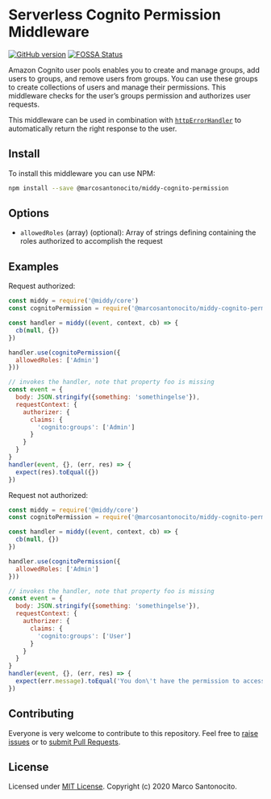 # Serverless Cognito Permission Middleware

[![GitHub version](https://badge.fury.io/gh/santonocito%2Fmiddy-cognito-groups-authorizer.svg)](https://badge.fury.io/gh/santonocito%2Fmiddy-cognito-groups-authorizer)
[![FOSSA Status](https://app.fossa.com/api/projects/git%2Bgithub.com%2Fsantonocito%2Fmiddy-cognito-permission.svg?type=shield)](https://app.fossa.com/projects/git%2Bgithub.com%2Fsantonocito%2Fmiddy-cognito-permission?ref=badge_shield)

Amazon Cognito user pools enables you to create and manage groups, 
add users to groups, and remove users from groups. 
You can use these groups to create collections of users and manage their permissions. 
This middleware checks for the user’s groups permission and authorizes user requests.

This middleware can be used in combination with
[`httpErrorHandler`](#httperrorhandler) to automatically return the right
response to the user.

## Install

To install this middleware you can use NPM:

```bash
npm install --save @marcosantonocito/middy-cognito-permission
```

## Options

 - `allowedRoles` (array) (optional): Array of strings defining containing the 
 roles authorized to accomplish the request


## Examples

Request authorized:

```javascript
const middy = require('@middy/core')
const cognitoPermission = require('@marcosantonocito/middy-cognito-permission')

const handler = middy((event, context, cb) => {
  cb(null, {})
})

handler.use(cognitoPermission({
  allowedRoles: ['Admin']
}))

// invokes the handler, note that property foo is missing
const event = {
  body: JSON.stringify({something: 'somethingelse'}),
  requestContext: {
    authorizer: {
      claims: {
        'cognito:groups': ['Admin']
      }
    }
  }
}
handler(event, {}, (err, res) => {
  expect(res).toEqual({})
})
```

Request not authorized:

```javascript
const middy = require('@middy/core')
const cognitoPermission = require('@marcosantonocito/middy-cognito-permission')

const handler = middy((event, context, cb) => {
  cb(null, {})
})

handler.use(cognitoPermission({
  allowedRoles: ['Admin']
}))

// invokes the handler, note that property foo is missing
const event = {
  body: JSON.stringify({something: 'somethingelse'}),
  requestContext: {
    authorizer: {
      claims: {
        'cognito:groups': ['User']
      }
    }
  }
}
handler(event, {}, (err, res) => {
  expect(err.message).toEqual('You don\'t have the permission to access this resource')
})
```

## Contributing

Everyone is very welcome to contribute to this repository. Feel free to [raise issues](https://github.com/santonocito/middy-cognito-permission/issues) or to [submit Pull Requests](https://github.com/santonocito/middy-cognito-permission/pulls).


## License

Licensed under [MIT License](LICENSE). Copyright (c) 2020 Marco Santonocito.